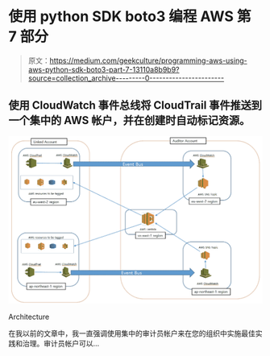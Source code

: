 # 使用 python SDK boto3 编程 AWS 第 7 部分

> 原文：<https://medium.com/geekculture/programming-aws-using-aws-python-sdk-boto3-part-7-13110a8b9b9?source=collection_archive---------0----------------------->

## 使用 CloudWatch 事件总线将 CloudTrail 事件推送到一个集中的 AWS 帐户，并在创建时自动标记资源。

![](img/abd32a6e922a42b53b37a65927f28669.png)

Architecture

在我以前的文章中，我一直强调使用集中的审计员帐户来在您的组织中实施最佳实践和治理。审计员帐户可以…